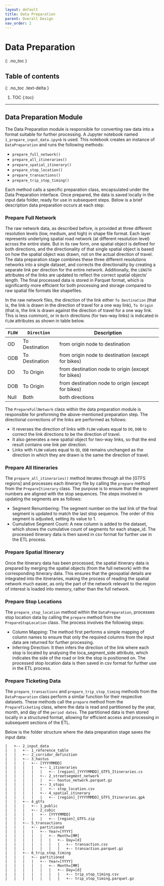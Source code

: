 ```yaml
---
layout: default
title: Data Preparation
parent: Overall Design
nav_order: 1
---
```



# Data Preparation
{: .no_toc }
## Table of contents
{: .no_toc .text-delta }

1. TOC
{:toc}

---


## Data Preparation Module

The Data Preparation module is responsible for converting raw data into a format suitable for further processing. A Jupyter notebook named `1_prepare_input_data.ipynb` is used. This notebook creates an instance of `DataPreparation` and runs the following methods:
   - `prepare_full_network()`
   - `prepare_all_itineraries()`
   - `prepare_spatial_itinerary()`
   - `prepare_stop_location()`
   - `prepare_transactions()`
   - `prepare_trip_stop_timing()`

Each method calls a specific preparation class, encapsulated under the Data Preparation interface. Once prepared, the data is saved locally in the input data folder, ready for use in subsequent steps. Below is a brief description data preparation occurs at each step:

### Prepare Full Network

The raw network data, as described before, is provided at three different resolution levels (low, medium, and high) in shape file format. Each layer represents underlying spatial road network (at different resolution level) across the entire state. But in its raw form, one spatial object is defined for both directions, and the directionality of that single spatial object is based on how the spatial object was drawn, not on the actual direction of travel. 
The data preparation stage combines these three different resolutions networks into a single dataset, and corrects the directionality by creating a separate link per direction for the entire network. Additionally, the `LENGTH` attributes of the links are updated to reflect the correct spatial objects' length.
The final processed data is stored in Parquet format, which is significantly more efficient for both processing and storage compared to raw spatial file formats like shapefiles.

In the raw network files, the direction of the link either `To Destination` (that is, the link is drawn in the direction of travel for a one way link), `To Origin` (that is, the link is drawn against the direction of travel for a one way link. This is less common), or in `Both` directions (for two-way links) is indicated in `FLOW` attributes as shown in table below.

| `FLOW` | `Direction`     | Description                                        |
|--------|-----------------|----------------------------------------------------|
| OD     | To Destination  | from origin node to destination                    |
| ODB    | To Destination  | from origin node to destination (except for bikes) |
| DO     | To Origin       | from destination node to origin (except for bikes) |
| DOB    | To Origin       | from destination node to origin (except for bikes) |
| Null   | Both            | both directions                                    |

The `PrepareFullNetwork` class within the data preparation module is responsible for preforming the above-mentioned preparation step. The directional corrections of the links are performed as follows: 
- It reverses the direction of links with `FLOW` values equal to `DO`, `DOB` to correct the link directions to be the direction of travel. 
- It also generates a new spatial object for two-way links, so that the end result contains one link per direction. 
- Links with `FLOW` values equal to `OD`, `ODB` remains unchanged as the direction in which they are drawn is the same the direction of travel.

### Prepare All Itineraries

The `prepare_all_itineraries()` method iterates through all the [GTFS regions] and processes each itinerary file by calling the `prepare` method from the `PrepareItinerary` class. The purpose is to ensure that the segment numbers are aligned with the stop sequences. The steps involved in updating the segments are as follows:
- Segment Renumbering: The segment number on the last link of the final segment is updated to match the last stop sequence. The order of this segment is adjusted, setting its value to 1.
- Cumulative Segment Count: A new column is added to the dataset, which shows the cumulative count of segments for each shape_id.
The processed itinerary data is then saved in csv format for further use in the ETL process. 

### Prepare Spatial Itinerary

Once the itinerary data has been processed, the spatial itinerary data is prepared by merging the spatial objects (from the full network) with the corresponding itinerary data. This ensures that the geospatial details are integrated into the itineraries, making the process of reading the spatial network much easier, as only the part of the network relevant to the region of interest is loaded into memory, rather than the full network.

### Prepare Stop Locations

The `prepare_stop_location` method within the `DataPreparation`, processes stop location data by calling the `prepare` method from the `PrepareStopLocation` class. The process involves the following steps:
- Column Mapping: The method first performs a simple mapping of column names to ensure that only the required columns from the input data are returned for further processing. 
- Inferring Direction: It then infers the direction of the link where each stop is located by analysing the loca_segment_side attribute, which indicates the side of the road or link the stop is positioned on.
The processed stop location data is then saved in csv format for further use in the ETL process. 

### Prepare Ticketing Data

The `prepare_transactions` and `prepare_trip_stop_timing` methods from the `DataPreparation` class perform a similar function for their respective datasets. These methods call the `prepare` method from the `PrepareTicketing` class, where the data is read and partitioned by the year, month, and day of the `period dates`. The partitioned data is then stored locally in a structured format, allowing for efficient access and processing in subsequent sections of the ETL.


Below is the folder structure where the data preparation stage saves the input data:

```shell
|   +-- 2_input_data
|   |   +-- 1_reference_table
|   |   +-- 2_corridor_definition
|   |   +-- 3_hastus
|   |   |   +-- [YYYYMMDD]
|   |   |   |   +-- 1_itineraries
|   |   |   |   |   +-- [region]_[YYYYMMDD]_GTFS_Itineraries.cs
|   |   |   |   +-- 2_streetsegment_network
|   |   |   |   |   +-- hastus_network.parquet.gz
|   |   |   |   +-- 3_stops
|   |   |   |   |   +-- stop_location.csv
|   |   |   |   +-- 4_spatial_itinerary
|   |   |   |   |   +-- [region]_[YYYYMMDD]_GTFS_Itineraries.gpk
|   |   +-- 4_gtfs
|   |   |   +-- 1_public
|   |   |   +-- 2_cubic
|   |   |   |   +-- [YYYYMMDD]
|   |   |   |   |   +-- [region]_GTFS.zip
|   |   +-- 5_transactions
|   |   |   +-- partitioned
|   |   |   |   +-- Year=[YYYY]
|   |   |   |   |   +-- Month=[MM]
|   |   |   |   |   |   +-- Day=[d]
|   |   |   |   |   |   |   +-- transaction.csv
|   |   |   |   |   |   |   +-- transaction.parquet.gz
|   |   +-- 6_trip_stop_timing
|   |   |   +-- partitioned
|   |   |   |   +-- Year=[YYYY]
|   |   |   |   |   +-- Month=[MM]
|   |   |   |   |   |   +-- Day=[d]
|   |   |   |   |   |   |   +-- trip_stop_timing.csv
|   |   |   |   |   |   |   +-- trip_stop_timing.parquet.gz
```

